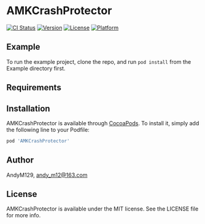 # AMKCrashProtector

[![CI Status](https://img.shields.io/travis/AndyM129/AMKCrashProtector.svg?style=flat)](https://travis-ci.org/AndyM129/AMKCrashProtector)
[![Version](https://img.shields.io/cocoapods/v/AMKCrashProtector.svg?style=flat)](https://cocoapods.org/pods/AMKCrashProtector)
[![License](https://img.shields.io/cocoapods/l/AMKCrashProtector.svg?style=flat)](https://cocoapods.org/pods/AMKCrashProtector)
[![Platform](https://img.shields.io/cocoapods/p/AMKCrashProtector.svg?style=flat)](https://cocoapods.org/pods/AMKCrashProtector)

## Example

To run the example project, clone the repo, and run `pod install` from the Example directory first.

## Requirements

## Installation

AMKCrashProtector is available through [CocoaPods](https://cocoapods.org). To install
it, simply add the following line to your Podfile:

```ruby
pod 'AMKCrashProtector'
```

## Author

AndyM129, andy_m12@163.com

## License

AMKCrashProtector is available under the MIT license. See the LICENSE file for more info.
